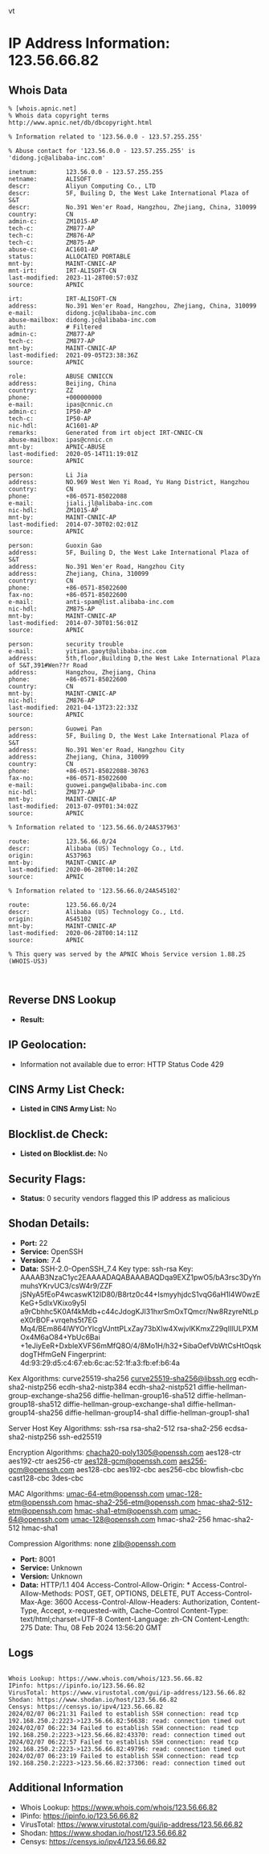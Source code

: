 vt
# IP Address Information: 123.56.66.82

## Whois Data
```
% [whois.apnic.net]
% Whois data copyright terms    http://www.apnic.net/db/dbcopyright.html

% Information related to '123.56.0.0 - 123.57.255.255'

% Abuse contact for '123.56.0.0 - 123.57.255.255' is 'didong.jc@alibaba-inc.com'

inetnum:        123.56.0.0 - 123.57.255.255
netname:        ALISOFT
descr:          Aliyun Computing Co., LTD
descr:          5F, Builing D, the West Lake International Plaza of S&T
descr:          No.391 Wen'er Road, Hangzhou, Zhejiang, China, 310099
country:        CN
admin-c:        ZM1015-AP
tech-c:         ZM877-AP
tech-c:         ZM876-AP
tech-c:         ZM875-AP
abuse-c:        AC1601-AP
status:         ALLOCATED PORTABLE
mnt-by:         MAINT-CNNIC-AP
mnt-irt:        IRT-ALISOFT-CN
last-modified:  2023-11-28T00:57:03Z
source:         APNIC

irt:            IRT-ALISOFT-CN
address:        No.391 Wen'er Road, Hangzhou, Zhejiang, China, 310099
e-mail:         didong.jc@alibaba-inc.com
abuse-mailbox:  didong.jc@alibaba-inc.com
auth:           # Filtered
admin-c:        ZM877-AP
tech-c:         ZM877-AP
mnt-by:         MAINT-CNNIC-AP
last-modified:  2021-09-05T23:38:36Z
source:         APNIC

role:           ABUSE CNNICCN
address:        Beijing, China
country:        ZZ
phone:          +000000000
e-mail:         ipas@cnnic.cn
admin-c:        IP50-AP
tech-c:         IP50-AP
nic-hdl:        AC1601-AP
remarks:        Generated from irt object IRT-CNNIC-CN
abuse-mailbox:  ipas@cnnic.cn
mnt-by:         APNIC-ABUSE
last-modified:  2020-05-14T11:19:01Z
source:         APNIC

person:         Li Jia
address:        NO.969 West Wen Yi Road, Yu Hang District, Hangzhou
country:        CN
phone:          +86-0571-85022088
e-mail:         jiali.jl@alibaba-inc.com
nic-hdl:        ZM1015-AP
mnt-by:         MAINT-CNNIC-AP
last-modified:  2014-07-30T02:02:01Z
source:         APNIC

person:         Guoxin Gao
address:        5F, Builing D, the West Lake International Plaza of S&T
address:        No.391 Wen'er Road, Hangzhou City
address:        Zhejiang, China, 310099
country:        CN
phone:          +86-0571-85022600
fax-no:         +86-0571-85022600
e-mail:         anti-spam@list.alibaba-inc.com
nic-hdl:        ZM875-AP
mnt-by:         MAINT-CNNIC-AP
last-modified:  2014-07-30T01:56:01Z
source:         APNIC

person:         security trouble
e-mail:         yitian.gaoyt@alibaba-inc.com
address:        5th,floor,Building D,the West Lake International Plaza of S&T,391#Wen??r Road
address:        Hangzhou, Zhejiang, China
phone:          +86-0571-85022600
country:        CN
mnt-by:         MAINT-CNNIC-AP
nic-hdl:        ZM876-AP
last-modified:  2021-04-13T23:22:33Z
source:         APNIC

person:         Guowei Pan
address:        5F, Builing D, the West Lake International Plaza of S&T
address:        No.391 Wen'er Road, Hangzhou City
address:        Zhejiang, China, 310099
country:        CN
phone:          +86-0571-85022088-30763
fax-no:         +86-0571-85022600
e-mail:         guowei.pangw@alibaba-inc.com
nic-hdl:        ZM877-AP
mnt-by:         MAINT-CNNIC-AP
last-modified:  2013-07-09T01:34:02Z
source:         APNIC

% Information related to '123.56.66.0/24AS37963'

route:          123.56.66.0/24
descr:          Alibaba (US) Technology Co., Ltd.
origin:         AS37963
mnt-by:         MAINT-CNNIC-AP
last-modified:  2020-06-28T00:14:20Z
source:         APNIC

% Information related to '123.56.66.0/24AS45102'

route:          123.56.66.0/24
descr:          Alibaba (US) Technology Co., Ltd.
origin:         AS45102
mnt-by:         MAINT-CNNIC-AP
last-modified:  2020-06-28T00:14:11Z
source:         APNIC

% This query was served by the APNIC Whois Service version 1.88.25 (WHOIS-US3)



```
## Reverse DNS Lookup
- **Result:** 

## IP Geolocation:
- Information not available due to error: HTTP Status Code 429

## CINS Army List Check:
- **Listed in CINS Army List:** 
No

## Blocklist.de Check:
- **Listed on Blocklist.de:** 
No

## Security Flags:
- **Status:** 0 security vendors flagged this IP address as malicious

## Shodan Details:
- **Port:** 22
- **Service:** OpenSSH
- **Version:** 7.4
- **Data:** SSH-2.0-OpenSSH_7.4
Key type: ssh-rsa
Key: AAAAB3NzaC1yc2EAAAADAQABAAABAQDqa9EXZ1pwO5/bA3rsc3DyYnmuhsYKrvUC3/csW4r9/ZZF
jSNyA5fEoP4wcaswK12ID80/B8rtz0c44+IsmyyhjdcS1vqG6aH1l4W0wzEKeG+5dlxVKixo9y5l
a9rCbhhc5K0Af4kMdb+c44cJdogKJI31hxrSmOxTQmcr/Nw8RzyreNtLpeX0rBOF+vrqehs5t7EG
Mq4/BEm864lWYOrYlcgVJnttPLxZay73bXIw4XwjvlKKmxZ29qIIlULPXMOx4M6aO84+YbUc6Bai
+1eJiyEeR+DxbleXVFS6mMfQ8O/4/8Mo1H/h32+SibaOefVbWtCsHtOqskdogTHfmGeN
Fingerprint: 4d:93:29:d5:c4:67:eb:6c:ac:52:1f:a3:fb:ef:b6:4a

Kex Algorithms:
	curve25519-sha256
	curve25519-sha256@libssh.org
	ecdh-sha2-nistp256
	ecdh-sha2-nistp384
	ecdh-sha2-nistp521
	diffie-hellman-group-exchange-sha256
	diffie-hellman-group16-sha512
	diffie-hellman-group18-sha512
	diffie-hellman-group-exchange-sha1
	diffie-hellman-group14-sha256
	diffie-hellman-group14-sha1
	diffie-hellman-group1-sha1

Server Host Key Algorithms:
	ssh-rsa
	rsa-sha2-512
	rsa-sha2-256
	ecdsa-sha2-nistp256
	ssh-ed25519

Encryption Algorithms:
	chacha20-poly1305@openssh.com
	aes128-ctr
	aes192-ctr
	aes256-ctr
	aes128-gcm@openssh.com
	aes256-gcm@openssh.com
	aes128-cbc
	aes192-cbc
	aes256-cbc
	blowfish-cbc
	cast128-cbc
	3des-cbc

MAC Algorithms:
	umac-64-etm@openssh.com
	umac-128-etm@openssh.com
	hmac-sha2-256-etm@openssh.com
	hmac-sha2-512-etm@openssh.com
	hmac-sha1-etm@openssh.com
	umac-64@openssh.com
	umac-128@openssh.com
	hmac-sha2-256
	hmac-sha2-512
	hmac-sha1

Compression Algorithms:
	none
	zlib@openssh.com


- **Port:** 8001
- **Service:** Unknown
- **Version:** Unknown
- **Data:** HTTP/1.1 404 
Access-Control-Allow-Origin: *
Access-Control-Allow-Methods: POST, GET, OPTIONS, DELETE, PUT
Access-Control-Max-Age: 3600
Access-Control-Allow-Headers: Authorization, Content-Type, Accept, x-requested-with, Cache-Control
Content-Type: text/html;charset=UTF-8
Content-Language: zh-CN
Content-Length: 275
Date: Thu, 08 Feb 2024 13:56:20 GMT



## Logs
```

Whois Lookup: https://www.whois.com/whois/123.56.66.82
IPinfo: https://ipinfo.io/123.56.66.82
VirusTotal: https://www.virustotal.com/gui/ip-address/123.56.66.82
Shodan: https://www.shodan.io/host/123.56.66.82
Censys: https://censys.io/ipv4/123.56.66.82
2024/02/07 06:21:31 Failed to establish SSH connection: read tcp 192.168.250.2:2223->123.56.66.82:56638: read: connection timed out
2024/02/07 06:22:34 Failed to establish SSH connection: read tcp 192.168.250.2:2223->123.56.66.82:43370: read: connection timed out
2024/02/07 06:22:57 Failed to establish SSH connection: read tcp 192.168.250.2:2223->123.56.66.82:49796: read: connection timed out
2024/02/07 06:23:19 Failed to establish SSH connection: read tcp 192.168.250.2:2223->123.56.66.82:37306: read: connection timed out

```
## Additional Information
- Whois Lookup: https://www.whois.com/whois/123.56.66.82
- IPinfo: https://ipinfo.io/123.56.66.82
- VirusTotal: https://www.virustotal.com/gui/ip-address/123.56.66.82
- Shodan: https://www.shodan.io/host/123.56.66.82
- Censys: https://censys.io/ipv4/123.56.66.82

